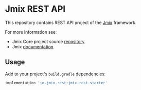 # Jmix REST API

This repository contains REST API project of the [Jmix](https://jmix.io) framework.

For more information see:

* Jmix Core project source [repository](https://github.com/Haulmont/jmix-core).
* Jmix [documentation](https://docs.jmix.io).

## Usage

Add to your project's `build.gradle` dependencies:

```groovy
implementation 'io.jmix.rest:jmix-rest-starter'
```
